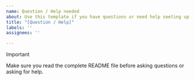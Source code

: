 ```yaml
---
name: Question / Help needed
about: Use this template if you have questions or need help seeting up your CYD.
title: "[Question / Help]"
labels: ''
assignees: ''

---
```


> [!IMPORTANT]
> Make sure you read the complete README file before asking questions or asking for help.
